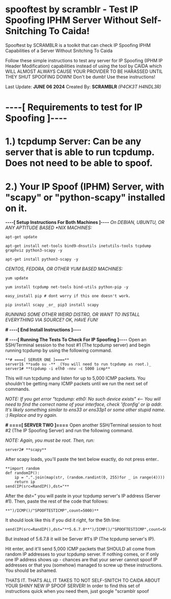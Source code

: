 # spooftest by scramblr - Test IP Spoofing IPHM Server Without Self-Snitching To Caida!
Spooftest by SCRAMBLR is a toolkit that can check IP Spoofing IPHM Capabilities of a Server Without Snitching To Caida

Follow these simple instructions to test any server for IP Spoofing (IPHM IP Header Modification) capabilities instead of using the tool by CAIDA which
WILL ALMOST ALWAYS CAUSE YOUR PROVIDER TO BE HARASSED UNTIL THEY SHUT SPOOFING DOWN! Don't be dumb! Use these instructions!

Last Update: **JUNE 06 2024**
Created By: **SCRAMBLR** _(P4CK3T H4NDL3R)_

# ----[ Requirements to test for IP Spoofing ]----
# 1.) tcpdump Server: Can be any server that is able to run tcpdump. Does not need to be able to spoof.
# 2.) Your IP Spoof (IPHM) Server, with "scapy" or "python-scapy" installed on it.

**----[ Setup Instructions For Both Machines ]----**
_On DEBIAN, UBUNTU, OR ANY APTITUDE BASED *NIX MACHINES:_
```
apt-get update
 
apt-get install net-tools bind9-dnsutils inetutils-tools tcpdump graphviz python3-scapy -y
 
apt-get install python3-scapy -y
```

_CENTOS, FEDORA, OR OTHER YUM BASED MACHINES:_
```
yum update
 
yum install tcpdump net-tools bind-utils python-pip -y
 
easy_install pip # dont worry if this one doesn't work.
 
pip install scapy _or_ pip3 install scapy
```

_RUNNING SOME OTHER WEIRD DISTRO, OR WANT TO INSTALL EVERYTHING VIA SOURCE? OK, HAVE FUN!_

**# ----[ End Install Instructions ]----**

**# ----[ Running The Tests To Check For IP Spoofing ]----**
Open an SSH/Terminal session to the host #1 (The tcpdump server) and begin running tcpdump by using the following command.

```
**# ====[ SERVER ONE ]====**
server1$ **sudo su -** _(You will need to run tcpdump as root.)_
server1# **tcpdump -i eth0 -nnv -c 5000 icmp**
```
This will run tcpdump and listen for up to 5,000 ICMP packets. You shouldn't be getting many ICMP packets until we run the next set of commands.

_NOTE: If you get error "tcpdump: eth0: No such device exists" <-- You will need to find the correct name of your interface, check 'ifconfig' or ip addr.
It's likely something similar to ens33 or ens33p1 or some other stupid name. :) Replace and try again._

**# ====[ SERVER TWO ]====**
Open another SSH/Terminal session to host #2 (The IP Spoofing Server) and run the following command.

_NOTE: Again, you must be root. Then, run:_
```
server2# **scapy**
```
After scapy loads, you'll paste the text below exactly, do not press enter..
```
**import random
def randomIP():
	ip = ".".join(map(str, (random.randint(0, 255)for _ in range(4))))
	return ip
send(IP(src=RandIP(),dst="**
```
After the dst=" you will paste in your tcpdump server's IP address (Server #1). Then, paste the rest of the code that follows:
```
**")/ICMP()/"SPOOFTESTICMP",count=5000)**
```
It should look like this if you did it right, for the 5th line:
```
send(IP(src=RandIP(),dst="**5.6.7.8**")/ICMP()/"SPOOFTESTICMP",count=5000)
```
But instead of 5.6.7.8 it will be Server #1's IP (The tcpdump server's IP). 

Hit enter, and it'll send 5,000 ICMP packets that SHOULD all come from random IP addresses to your tcpdump server. If nothing comes,
or if only one IP address shows up - chances are that your server cannot spoof IP addresses or that you (somehow) managed to screw
up these instructions. You should be ashamed. 

THATS IT. THATS ALL IT TAKES TO NOT SELF-SNITCH TO CAIDA ABOUT YOUR SHINY NEW IP SPOOF SERVER! In order to find this set of instructions
quick when you need them, just google "scramblr spoof 


